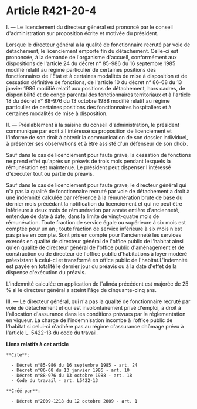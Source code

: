 # Article R421-20-4

I. ― Le licenciement du directeur général est prononcé par le conseil d'administration sur proposition écrite et motivée du
président. 

Lorsque le directeur général a la qualité de fonctionnaire recruté par voie de détachement, le licenciement emporte fin du
détachement. Celle-ci est prononcée, à la demande de l'organisme d'accueil, conformément aux dispositions de l'article 24 du
décret n° 85-986 du 16 septembre 1985 modifié relatif au régime particulier de certaines positions des fonctionnaires de
l'Etat et à certaines modalités de mise à disposition et de cessation définitive de fonctions, de l'article 10 du décret n°
86-68 du 13 janvier 1986 modifié relatif aux positions de détachement, hors cadres, de disponibilité et de congé parental des
fonctionnaires territoriaux et à l'article 18 du décret n° 88-976 du 13 octobre 1988 modifié relatif au régime particulier de
certaines positions des fonctionnaires hospitaliers et à certaines modalités de mise à disposition. 

II. ― Préalablement à la saisine du conseil d'administration, le président communique par écrit à l'intéressé sa proposition
de licenciement et l'informe de son droit à obtenir la communication de son dossier individuel, à présenter ses observations
et à être assisté d'un défenseur de son choix. 

Sauf dans le cas de licenciement pour faute grave, la cessation de fonctions ne prend effet qu'après un préavis de trois mois
pendant lesquels la rémunération est maintenue. Le président peut dispenser l'intéressé d'exécuter tout ou partie du
préavis. 

Sauf dans le cas de licenciement pour faute grave, le directeur général qui n'a pas la qualité de fonctionnaire recruté par
voie de détachement a droit à une indemnité calculée par référence à la rémunération brute de base du dernier mois précédant
la notification du licenciement et qui ne peut être inférieure à deux mois de rémunération par année entière d'ancienneté,
entendue de date à date, dans la limite de vingt-quatre mois de rémunération. Toute fraction de service égale ou supérieure à
six mois est comptée pour un an ; toute fraction de service inférieure à six mois n'est pas prise en compte. Sont pris en
compte pour l'ancienneté les services exercés en qualité de directeur général de l'office public de l'habitat ainsi qu'en
qualité de directeur général de l'office public d'aménagement et de construction ou de directeur de l'office public
d'habitations à loyer modéré préexistant à celui-ci et transformé en office public de l'habitat.L'indemnité est payée en
totalité le dernier jour du préavis ou à la date d'effet de la dispense d'exécution du préavis.

L'indemnité calculée en application de l'alinéa précédent est majorée de 25 % si le directeur général a atteint l'âge de
cinquante-cinq ans. 

III. ― Le directeur général, qui n'a pas la qualité de fonctionnaire recruté par voie de détachement et qui est
involontairement privé d'emploi, a droit à l'allocation d'assurance dans les conditions prévues par la réglementation en
vigueur. La charge de l'indemnisation incombe à l'office public de l'habitat si celui-ci n'adhère pas au régime d'assurance
chômage prévu à l'article L. 5422-13 du code du travail.

**Liens relatifs à cet article**

	**Cite**:

	  - Décret n°85-986 du 16 septembre 1985 - art. 24
	  - Décret n°86-68 du 13 janvier 1986 - art. 10
	  - Décret n°88-976 du 13 octobre 1988 - art. 18
	  - Code du travail - art. L5422-13

	**Créé par**:

	  - Décret n°2009-1218 du 12 octobre 2009 - art. 1
